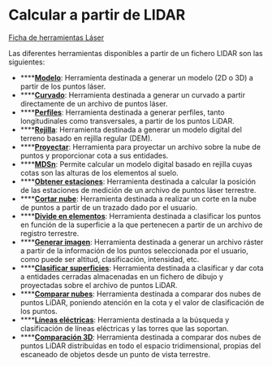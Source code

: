 # Calcular a partir de LIDAR

[Ficha de herramientas Láser](./)

Las diferentes herramientas disponibles a partir de un fichero LIDAR son las siguientes:

* \*\*\*\*[**Modelo**](../../modulo-laser/obtener-modelo-digital/): Herramienta destinada a generar un modelo \(2D o 3D\) a partir de los puntos láser.
* \*\*\*\*[**Curvado**](../../modulo-laser/generar/curvado-a-partir-de-lidar.md): Herramienta destinada a generar un curvado a partir directamente de un archivo de puntos láser.
* \*\*\*\*[**Perfiles**](../../herramientas-mdt/perfiles/): Herramienta destinada a generar perfiles, tanto longitudinales como transversales, a partir de los puntos LiDAR.
* \*\*\*\*[**Rejilla**](../../modulo-laser/generar/rejilla-a-partir-de-lidar.md): Herramienta destinada a generar un modelo digital del terreno basado en rejilla regular \(DEM\).
* \*\*\*\*[**Proyectar**](../../modulo-laser/generar/proyeccion-sobre-la-nube-de-puntos.md): Herramienta para proyectar un archivo sobre la nube de puntos y proporcionar cota a sus entidades.
* \*\*\*\*[**MDSn**](../../modulo-laser/generar/modelo-digital-de-superficies-normalizado.md): Permite calcular un modelo digital basado en rejilla cuyas cotas son las alturas de los elementos al suelo.
* \*\*\*\*[**Obtener estaciones**](../../modulo-laser/generar/obtener-estaciones.md): Herramienta destinada a calcular la posición de las estaciones de medición de un archivo de puntos láser terrestre.
* \*\*\*\*[**Cortar nube**](../../modulo-laser/generar/cortar-nube.md): Herramienta destinada a realizar un corte en la nube de puntos a partir de un trazado dado por el usuario.
* \*\*\*\*[**Divide en elementos**](../../modulo-laser/generar/divide-en-elementos.md): Herramienta destinada a clasificar los puntos en función de la superficie a la que pertenecen a partir de un archivo de registro terrestre.
* \*\*\*\*[**Generar imagen**](Cuadro%20de%20dialogo%20Generar%20imagen.htm): Herramienta destinada a generar un archivo ráster a partir de la información de los puntos seleccionada por el usuario, como puede ser altitud, clasificación, intensidad, etc.
* \*\*\*\*[**Clasificar superficies**](../../modulo-laser/generar/clasificar-superficies.md): Herramienta destinada a clasificar y dar cota a entidades cerradas almacenadas en un fichero de dibujo y proyectadas sobre el archivo de puntos LiDAR.
* \*\*\*\*[**Comparar nubes**](../../modulo-laser/generar/comparar-nubes.md): Herramienta destinada a comparar dos nubes de puntos LiDAR, poniendo atención en la cota y el valor de clasificación de los puntos.
* \*\*\*\*[**Líneas eléctricas**](../../modulo-laser/generar/lineas-electricas.md): Herramienta destinada a la búsqueda y clasificación de líneas eléctricas y las torres que las soportan.
* \*\*\*\*[**Comparación 3D**](../../modulo-laser/generar/comparar-nubes-3d.md): Herramienta destinada a comparar dos nubes de puntos LiDAR distribuidas en todo el espacio tridimensional, propias del escaneado de objetos desde un punto de vista terrestre.

